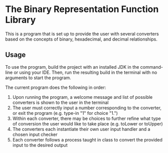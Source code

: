 # The Binary Representation Function Library

This is a program that is set up to provide the user with several converters based on the concepts of binary, hexadecimal, and decimal relationships.

## Usage

To use the program, build the project with an installed JDK in the command-line or using your IDE. Then, run the resulting build in the terminal with no arguments to start the program.

The current program does the following in order:
1. Upon running the program, a welcome message and list of possible converters is shown to the user in the terminal
2. The user must correctly input a number corresponding to the converter, or exit the program (e.g. type-in "1" for choice "1.")
3. Within each converter, there may be choices to further refine what type of conversion the user would like to take place (e.g. toLower or toUpper)
4. The converters each instantiate their own user input handler and a chosen input checker
5. Each converter follows a process taught in class to convert the provided input to the desired output